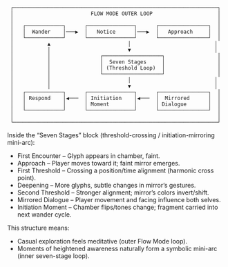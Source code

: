 ```
 
 ┌──────────────────────────────────────────────────────────────────┐
 │                         FLOW MODE OUTER LOOP                     │
 │                                                                  │
 │   ┌────────────┐      ┌───────────────┐      ┌────────────────┐  │
 │   │  Wander    │───▶  │   Notice      │───▶  │   Approach     │  │
 │   └────────────┘      └───────────────┘      └────────────────┘  │
 │           ▲                         │                           │
 │           │                         ▼                           │
 │           │                ┌───────────────────┐                 │
 │           │                │  Seven Stages     │                 │
 │           │                │ (Threshold Loop)  │                 │
 │           │                └───────────────────┘                 │
 │           │                         │                           │
 │           │                         ▼                           │
 │   ┌────────────┐      ┌───────────────┐      ┌────────────────┐  │
 │   │ Respond    │◀───  │ Initiation    │◀───  │  Mirrored      │  │
 │   │            │      │ Moment        │      │ Dialogue       │  │
 │   └────────────┘      └───────────────┘      └────────────────┘  │
 │                                                                  │
 └──────────────────────────────────────────────────────────────────┘
 ```

Inside the “Seven Stages” block (threshold-crossing / initiation-mirroring mini-arc):

- First Encounter – Glyph appears in chamber, faint.
- Approach – Player moves toward it; faint mirror emerges.
- First Threshold – Crossing a position/time alignment (harmonic cross point).
- Deepening – More glyphs, subtle changes in mirror’s gestures.
- Second Threshold – Stronger alignment; mirror’s colors invert/shift.
- Mirrored Dialogue – Player movement and facing influence both selves.
- Initiation Moment – Chamber flips/tones change; fragment carried into next wander cycle.

This structure means:
- Casual exploration feels meditative (outer Flow Mode loop).
- Moments of heightened awareness naturally form a symbolic mini-arc (inner seven-stage loop).